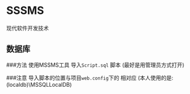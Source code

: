# SSSMS
现代软件开发技术


## 数据库

###方法
使用MSSMS工具 导入`Script.sql` 脚本 (最好是用管理员方式打开)

###注意
导入脚本的位置与项目`web.config`下的<connectionStrings> 相对应
(本人使用的是:(localdb)\MSSQLLocalDB)
